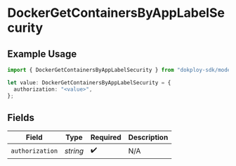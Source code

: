 # DockerGetContainersByAppLabelSecurity

## Example Usage

```typescript
import { DockerGetContainersByAppLabelSecurity } from "dokploy-sdk/models/operations";

let value: DockerGetContainersByAppLabelSecurity = {
  authorization: "<value>",
};
```

## Fields

| Field              | Type               | Required           | Description        |
| ------------------ | ------------------ | ------------------ | ------------------ |
| `authorization`    | *string*           | :heavy_check_mark: | N/A                |